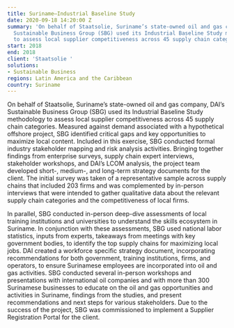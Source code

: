 ```yaml
---
title: Suriname–Industrial Baseline Study
date: 2020-09-18 14:20:00 Z
summary: 'On behalf of Staatsolie, Suriname’s state-owned oil and gas company, DAI’s
  Sustainable Business Group (SBG) used its Industrial Baseline Study methodology
  to assess local supplier competitiveness across 45 supply chain categories. '
start: 2018
end: 2018
client: 'Staatsolie '
solutions:
- Sustainable Business
regions: Latin America and the Caribbean
country: Suriname
---
```


On behalf of Staatsolie, Suriname’s state-owned oil and gas company, DAI’s Sustainable Business Group (SBG) used its Industrial Baseline Study methodology to assess local supplier competitiveness across 45 supply chain categories. Measured against demand associated with a hypothetical offshore project, SBG identified critical gaps and key opportunities to maximize local content. Included in this exercise, SBG conducted formal industry stakeholder mapping and risk analysis activities. Bringing together findings from enterprise surveys, supply chain expert interviews, stakeholder workshops, and DAI’s LCOM analysis, the project team developed short-, medium-, and long-term strategy documents for the client. The initial survey was taken of a representative sample across supply chains that included 203 firms and was complemented by in-person interviews that were intended to gather qualitative data about the relevant supply chain categories and the competitiveness of local firms. 
 
In parallel, SBG conducted in-person deep-dive assessments of local training institutions and universities to understand the skills ecosystem in Suriname. In conjunction with these assessments, SBG used national labor statistics, inputs from experts, takeaways from meetings with key government bodies, to identify the top supply chains for maximizing local jobs. DAI created a workforce specific strategy document, incorporating recommendations for both government, training institutions, firms, and operators, to ensure Surinamese employees are incorporated into oil and gas activities. SBG conducted several in-person workshops and presentations with international oil companies and with more than 300 Surinamese businesses to educate on the oil and gas opportunities and activities in Suriname, findings from the studies, and present recommendations and next steps for various stakeholders. Due to the success of the project, SBG was commissioned to implement a Supplier Registration Portal for the client.